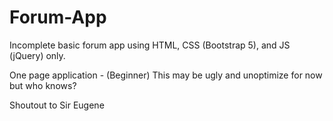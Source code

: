 # Forum-App

Incomplete basic forum app using HTML, CSS (Bootstrap 5), and JS (jQuery) only.

One page application - (Beginner) This may be ugly and unoptimize for now but who knows?

Shoutout to Sir Eugene
